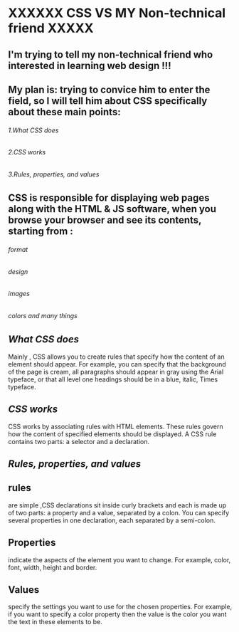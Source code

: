 
# XXXXXX             CSS VS MY Non-technical friend              XXXXX
## I'm trying to tell my non-technical friend who interested  in learning web design !!!
## My plan is: trying to  convice him to enter the field, so I will tell him about CSS specifically about these main points:
###### 1.*What CSS does*
###### 2.*CSS works*
###### 3.*Rules, properties, and values*
## CSS is responsible for displaying web pages along with the HTML & JS software, when you browse your browser and see its contents, starting from :
###### *format* 
###### *design* 
###### *images*
###### *colors and many things*
## *What CSS does*
Mainly , CSS allows you to create rules that specify how the content of
an element should appear. For example, you can specify that
the background of the page is cream, all paragraphs should
appear in gray using the Arial typeface, or that all level one
headings should be in a blue, italic, Times typeface.
## *CSS works*
CSS works by associating rules with HTML elements. These rules govern
how the content of specified elements should be displayed. A CSS rule
contains two parts: a selector and a declaration.
## *Rules, properties, and values*


## rules 
are simple ,CSS declarations sit inside curly brackets and each is made up of two
parts: a property and a value, separated by a colon. You can specify
several properties in one declaration, each separated by a semi-colon. 
  
## Properties  
indicate the aspects
of the element you want to
change. For example, color, font,
width, height and border.

## Values 
specify the settings
you want to use for the chosen
properties. For example, if you
want to specify a color property
then the value is the color you
want the text in these elements
to be.
